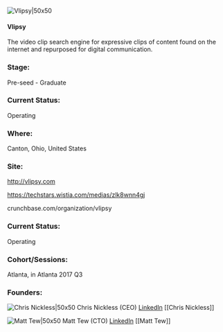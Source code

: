 

![Vlipsy|50x50](https://apimg.techstars.com/connect/images/image_files/61f16d2d1bbf2f74ff0c1305/original/vlipsy-block-logo-2048x2048.jpg)

#### Vlipsy
The video clip search engine for expressive clips of content found on the internet and repurposed for digital communication.

### Stage: 
Pre-seed - Graduate 

### Current Status: 
Operating

### Where:
Canton, Ohio, United States

### Site:
http://vlipsy.com

https://techstars.wistia.com/medias/zlk8wnn4gj

crunchbase.com/organization/vlipsy

### Current Status: 
Operating

### Cohort/Sessions: 
Atlanta, in Atlanta 2017 Q3

### Founders: 

![Chris Nickless|50x50](https://apimg.techstars.com/connect/images/image_files/61f16c3b1bbf2f74ff0c1304/original/IMG_7654.jpg) Chris Nickless (CEO) [LinkedIn](https://linkedin.com/in/chrisnickless) [[Chris Nickless]]

![Matt Tew|50x50](https://apimg.techstars.com/connect/images/image_files/594c73709c66a9555800001e/original/Vlipsy_Matt_Tew.jpg) Matt Tew (CTO) [LinkedIn](https://linkedin.com/in/matttew) [[Matt Tew]]


